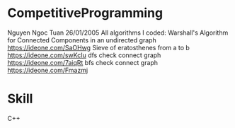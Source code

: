 # CompetitiveProgramming
Nguyen Ngoc Tuan 
26/01/2005
All algorithms I coded:
Warshall's Algorithm for Connected Components in an undirected graph
https://ideone.com/SaOHwg
Sieve of eratosthenes from a to b
https://ideone.com/swKcIu 
dfs check connect graph
https://ideone.com/7aiqRt 
bfs check connect graph 
https://ideone.com/Fmazmj
# Skill
C++
